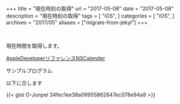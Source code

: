 +++
title = "現在時刻の取得"
url = "2017-05-08"
date = "2017-05-08"
description = "現在時刻の取得"
tags = [
    "iOS",
]
categories = [
    "iOS",
]
archives = "2017/05"
aliases = ["migrate-from-jekyl"]
+++

<br>

現在時間を取得します。

[AppleDeveloperリファレンスNSCalender](https://developer.apple.com/documentation/foundation/nscalendar)

サンプルプログラム

以下に示します

{{< gist O-Junpei 34fec1ee38a09955862647ec078e94a9 >}}
